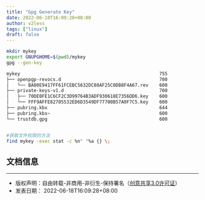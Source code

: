 ```yaml
---
title: "Gpg Generate Key"
date: 2022-06-18T16:09:28+08:00
author: v2less
tags: ["linux"]
draft: false
---
```


```bash
mkdir mykey
export GNUPGHOME=$(pwd)/mykey
gpg --gen-key

mykey                                                   755
├── openpgp-revocs.d                                    700
│   └── BA00E9417FF61FCEBC5632DC80AF25C0DB8F4A67.rev    600
├── private-keys-v1.d                                   700
│   ├── 70DE0FE1C6CF2C3D99764B3ADF930618E7356DD6.key    600
│   └── FFF9AFFE82705532ED6D3549DF77700B57A0F7C5.key    600
├── pubring.kbx                                         644
├── pubring.kbx~                                        600
└── trustdb.gpg                                         600


#获取文件权限的方法
find mykey -exec stat -c %n" "%a {} \;

```






## 文档信息
---
- 版权声明：自由转载-非商用-非衍生-保持署名（[创意共享3.0许可证](https://creativecommons.org/licenses/by-nc-nd/3.0/deed.zh)）
- 发表日期： 2022-06-18T16:09:28+08:00
